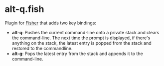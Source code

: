 # alt-q.fish

Plugin for [Fisher][] that adds two key bindings:

* **alt-q**: Pushes the current command-line onto a private stack and clears the
  command-line. The next time the prompt is displayed, if there's anything on
  the stack, the latest entry is popped from the stack and restored to the
  commandline.
* **alt-g**: Pops the latest entry from the stack and appends it to the
  command-line.

[Fisher]: https://github.com/jorgebucaran/fisher
